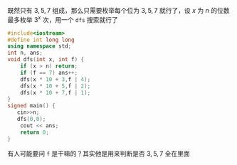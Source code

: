 既然只有 $3,5,7$ 组成，那么只需要枚举每个位为 $3,5,7$ 就行了，设 $x$ 为 $n$ 的位数最多枚举 $3^x$ 次，用一个 `dfs` 搜索就行了

```cpp
#include<iostream>
#define int long long
using namespace std;
int n, ans;
void dfs(int x, int f) { 
	if (x > n) return;
	if (f == 7) ans++; 
	dfs(x * 10 + 3,f | 4); 
	dfs(x * 10 + 5,f | 2); 
	dfs(x * 10 + 7,f | 1); 
}
signed main() {
   cin>>n;
   dfs(0,0);
	cout << ans;
	return 0;
}
```
有人可能要问 `f` 是干嘛的？其实他是用来判断是否 $3,5,7$ 全在里面